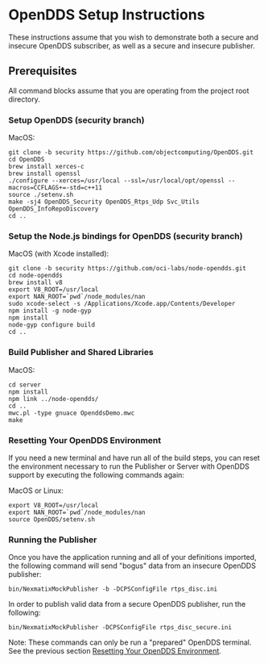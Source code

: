 # OpenDDS Setup Instructions

These instructions assume that you wish to demonstrate both a secure and insecure
OpenDDS subscriber, as well as a secure and insecure publisher.

## Prerequisites

All command blocks assume that you are operating from the project root directory.

### Setup OpenDDS (security branch)

MacOS:

```
git clone -b security https://github.com/objectcomputing/OpenDDS.git
cd OpenDDS
brew install xerces-c
brew install openssl
./configure --xerces=/usr/local --ssl=/usr/local/opt/openssl --macros=CCFLAGS+=-std=c++11
source ./setenv.sh
make -sj4 OpenDDS_Security OpenDDS_Rtps_Udp Svc_Utils OpenDDS_InfoRepoDiscovery
cd ..
```

### Setup the Node.js bindings for OpenDDS (security branch)

MacOS (with Xcode installed):

```
git clone -b security https://github.com/oci-labs/node-opendds.git
cd node-opendds
brew install v8
export V8_ROOT=/usr/local
export NAN_ROOT=`pwd`/node_modules/nan
sudo xcode-select -s /Applications/Xcode.app/Contents/Developer
npm install -g node-gyp
npm install
node-gyp configure build
cd ..
```

### Build Publisher and Shared Libraries

MacOS:

```
cd server
npm install
npm link ../node-opendds/
cd ..
mwc.pl -type gnuace OpenddsDemo.mwc
make
```

### Resetting Your OpenDDS Environment

If you need a new terminal and have run all of the build steps, you can reset the
environment necessary to run the Publisher or Server with OpenDDS support by executing
the following commands again:

MacOS or Linux:

```
export V8_ROOT=/usr/local
export NAN_ROOT=`pwd`/node_modules/nan
source OpenDDS/setenv.sh
```

### Running the Publisher

Once you have the application running and all of your definitions imported,
the following command will send "bogus" data from an insecure OpenDDS publisher:

```
bin/NexmatixMockPublisher -b -DCPSConfigFile rtps_disc.ini
```

In order to publish valid data from a secure OpenDDS publisher, run the following:

```
bin/NexmatixMockPublisher -DCPSConfigFile rtps_disc_secure.ini
```

Note: These commands can only be run a "prepared" OpenDDS terminal.
See the previous section [Resetting Your OpenDDS Environment](#resetting-your-opendds-environment).
